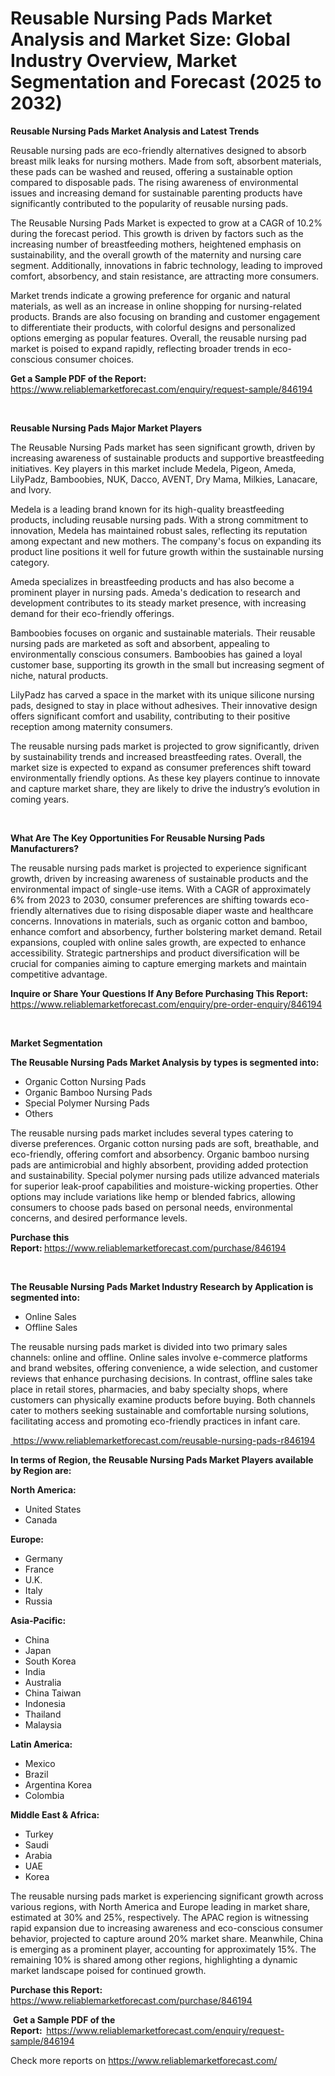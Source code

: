<p><h1>Reusable Nursing Pads Market Analysis and Market Size: Global Industry Overview, Market Segmentation and Forecast (2025 to 2032)</h1></p><p><strong>Reusable Nursing Pads Market Analysis and Latest Trends</strong></p>
<p><p>Reusable nursing pads are eco-friendly alternatives designed to absorb breast milk leaks for nursing mothers. Made from soft, absorbent materials, these pads can be washed and reused, offering a sustainable option compared to disposable pads. The rising awareness of environmental issues and increasing demand for sustainable parenting products have significantly contributed to the popularity of reusable nursing pads.</p><p>The Reusable Nursing Pads Market is expected to grow at a CAGR of 10.2% during the forecast period. This growth is driven by factors such as the increasing number of breastfeeding mothers, heightened emphasis on sustainability, and the overall growth of the maternity and nursing care segment. Additionally, innovations in fabric technology, leading to improved comfort, absorbency, and stain resistance, are attracting more consumers.</p><p>Market trends indicate a growing preference for organic and natural materials, as well as an increase in online shopping for nursing-related products. Brands are also focusing on branding and customer engagement to differentiate their products, with colorful designs and personalized options emerging as popular features. Overall, the reusable nursing pad market is poised to expand rapidly, reflecting broader trends in eco-conscious consumer choices.</p></p>
<p><strong>Get a Sample PDF of the Report:&nbsp;</strong> <a href="https://www.reliablemarketforecast.com/enquiry/request-sample/846194?utm_campaign=3197&utm_medium=2&utm_source=Github&utm_content=ia&utm_term=04042025&utm_id=reusable-nursing-pads">https://www.reliablemarketforecast.com/enquiry/request-sample/846194</a></p>
<p>&nbsp;</p>
<p><strong>Reusable Nursing Pads Major Market Players</strong></p>
<p><p>The Reusable Nursing Pads market has seen significant growth, driven by increasing awareness of sustainable products and supportive breastfeeding initiatives. Key players in this market include Medela, Pigeon, Ameda, LilyPadz, Bamboobies, NUK, Dacco, AVENT, Dry Mama, Milkies, Lanacare, and Ivory. </p><p>Medela is a leading brand known for its high-quality breastfeeding products, including reusable nursing pads. With a strong commitment to innovation, Medela has maintained robust sales, reflecting its reputation among expectant and new mothers. The company's focus on expanding its product line positions it well for future growth within the sustainable nursing category.</p><p>Ameda specializes in breastfeeding products and has also become a prominent player in nursing pads. Ameda's dedication to research and development contributes to its steady market presence, with increasing demand for their eco-friendly offerings.</p><p>Bamboobies focuses on organic and sustainable materials. Their reusable nursing pads are marketed as soft and absorbent, appealing to environmentally conscious consumers. Bamboobies has gained a loyal customer base, supporting its growth in the small but increasing segment of niche, natural products.</p><p>LilyPadz has carved a space in the market with its unique silicone nursing pads, designed to stay in place without adhesives. Their innovative design offers significant comfort and usability, contributing to their positive reception among maternity consumers.</p><p>The reusable nursing pads market is projected to grow significantly, driven by sustainability trends and increased breastfeeding rates. Overall, the market size is expected to expand as consumer preferences shift toward environmentally friendly options. As these key players continue to innovate and capture market share, they are likely to drive the industry’s evolution in coming years.</p></p>
<p>&nbsp;</p>
<p><strong>What Are The Key Opportunities For Reusable Nursing Pads Manufacturers?</strong></p>
<p><p>The reusable nursing pads market is projected to experience significant growth, driven by increasing awareness of sustainable products and the environmental impact of single-use items. With a CAGR of approximately 6% from 2023 to 2030, consumer preferences are shifting towards eco-friendly alternatives due to rising disposable diaper waste and healthcare concerns. Innovations in materials, such as organic cotton and bamboo, enhance comfort and absorbency, further bolstering market demand. Retail expansions, coupled with online sales growth, are expected to enhance accessibility. Strategic partnerships and product diversification will be crucial for companies aiming to capture emerging markets and maintain competitive advantage.</p></p>
<p><strong>Inquire or Share Your Questions If Any Before Purchasing This Report:</strong> <a href="https://www.reliablemarketforecast.com/enquiry/pre-order-enquiry/846194?utm_campaign=3197&utm_medium=2&utm_source=Github&utm_content=ia&utm_term=04042025&utm_id=reusable-nursing-pads">https://www.reliablemarketforecast.com/enquiry/pre-order-enquiry/846194</a></p>
<p>&nbsp;</p>
<p><strong>Market Segmentation</strong></p>
<p><strong>The Reusable Nursing Pads Market Analysis by types is segmented into:</strong></p>
<p><ul><li>Organic Cotton Nursing Pads</li><li>Organic Bamboo Nursing Pads</li><li>Special Polymer Nursing Pads</li><li>Others</li></ul></p>
<p><p>The reusable nursing pads market includes several types catering to diverse preferences. Organic cotton nursing pads are soft, breathable, and eco-friendly, offering comfort and absorbency. Organic bamboo nursing pads are antimicrobial and highly absorbent, providing added protection and sustainability. Special polymer nursing pads utilize advanced materials for superior leak-proof capabilities and moisture-wicking properties. Other options may include variations like hemp or blended fabrics, allowing consumers to choose pads based on personal needs, environmental concerns, and desired performance levels.</p></p>
<p><strong>Purchase this Report:&nbsp;</strong><a href="https://www.reliablemarketforecast.com/purchase/846194?utm_campaign=3197&utm_medium=2&utm_source=Github&utm_content=ia&utm_term=04042025&utm_id=reusable-nursing-pads">https://www.reliablemarketforecast.com/purchase/846194</a></p>
<p>&nbsp;</p>
<p><strong>The Reusable Nursing Pads Market Industry Research by Application is segmented into:</strong></p>
<p><ul><li>Online Sales</li><li>Offline Sales</li></ul></p>
<p><p>The reusable nursing pads market is divided into two primary sales channels: online and offline. Online sales involve e-commerce platforms and brand websites, offering convenience, a wide selection, and customer reviews that enhance purchasing decisions. In contrast, offline sales take place in retail stores, pharmacies, and baby specialty shops, where customers can physically examine products before buying. Both channels cater to mothers seeking sustainable and comfortable nursing solutions, facilitating access and promoting eco-friendly practices in infant care.</p></p>
<p><a href="https://www.reliablemarketforecast.com/reusable-nursing-pads-r846194?utm_campaign=3197&utm_medium=2&utm_source=Github&utm_content=ia&utm_term=04042025&utm_id=reusable-nursing-pads">&nbsp;https://www.reliablemarketforecast.com/reusable-nursing-pads-r846194</a></p>
<p><strong>In terms of Region, the Reusable Nursing Pads Market Players available by Region are:</strong></p>
<p>
    <p> <strong> North America: </strong>
        <ul>
            <li>United States</li>
            <li>Canada</li>
        </ul>
        </p> 
    <p> <strong> Europe: </strong>
        <ul>
            <li>Germany</li>
            <li>France</li>
            <li>U.K.</li>
            <li>Italy</li>
            <li>Russia</li>
        </ul>
        </p> 
    <p> <strong> Asia-Pacific: </strong>
        <ul>
            <li>China</li>
            <li>Japan</li>
            <li>South Korea</li>
            <li>India</li>
            <li>Australia</li>
            <li>China Taiwan</li>
            <li>Indonesia</li>
            <li>Thailand</li>
            <li>Malaysia</li>
        </ul>
        </p> 
    <p> <strong> Latin America: </strong>
        <ul>
            <li>Mexico</li>
            <li>Brazil</li>
            <li>Argentina Korea</li>
            <li>Colombia</li>
        </ul>
        </p> 
    <p> <strong> Middle East & Africa: </strong>
        <ul>
            <li>Turkey</li>
            <li>Saudi</li>
            <li>Arabia</li>
            <li>UAE</li>
            <li>Korea</li>
        </ul>
    </p>
    </p>
<p><p>The reusable nursing pads market is experiencing significant growth across various regions, with North America and Europe leading in market share, estimated at 30% and 25%, respectively. The APAC region is witnessing rapid expansion due to increasing awareness and eco-conscious consumer behavior, projected to capture around 20% market share. Meanwhile, China is emerging as a prominent player, accounting for approximately 15%. The remaining 10% is shared among other regions, highlighting a dynamic market landscape poised for continued growth.</p></p>
<p><strong>Purchase this Report: </strong><a href="https://www.reliablemarketforecast.com/purchase/846194?utm_campaign=3197&utm_medium=2&utm_source=Github&utm_content=ia&utm_term=04042025&utm_id=reusable-nursing-pads">https://www.reliablemarketforecast.com/purchase/846194</a></p>
<p>&nbsp;<strong>Get a Sample PDF of the Report:&nbsp;&nbsp;</strong><a href="https://www.reliablemarketforecast.com/enquiry/request-sample/846194?utm_campaign=3197&utm_medium=2&utm_source=Github&utm_content=ia&utm_term=04042025&utm_id=reusable-nursing-pads">https://www.reliablemarketforecast.com/enquiry/request-sample/846194</a></p>
<p><strong></strong></p>
<p>Check more reports on <a href="https://www.reliablemarketforecast.com/?utm_campaign=3197&utm_medium=2&utm_source=Github&utm_content=ia&utm_term=04042025&utm_id=reusable-nursing-pads">https://www.reliablemarketforecast.com/</a></p>